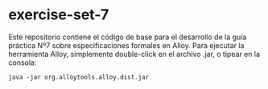 # exercise-set-7

Este repositorio contiene el código de base para el desarrollo de la guía práctica Nº7 sobre especificaciones formales en Alloy.
Para ejecutar la herramienta Alloy, simplemente double-click en el archivo .jar, o tipear en la consola:
```
java -jar org.alloytools.alloy.dist.jar
```
